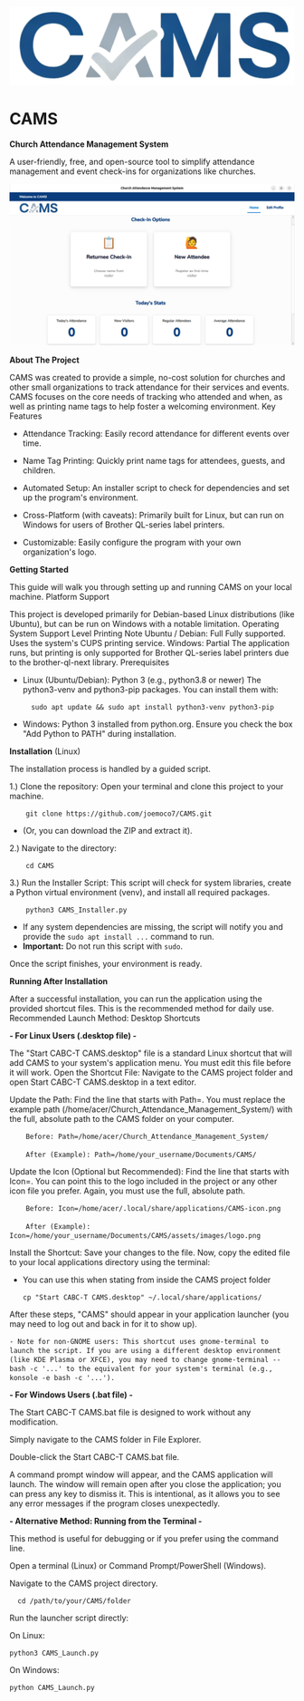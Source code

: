 ![CAMS Logo](Assets/Images/CAMS-Logo.png)
# CAMS
**Church Attendance Management System**

A user-friendly, free, and open-source tool to simplify attendance management and event check-ins for organizations like churches.

![Home Screen Screenshot](Assets/Images/screenshot01.png)

**About The Project**

CAMS was created to provide a simple, no-cost solution for churches and other small organizations to track attendance for their services and events. CAMS focuses on the core needs of tracking who attended and when, as well as printing name tags to help foster a welcoming environment.
Key Features

- Attendance Tracking: Easily record attendance for different events over time.

- Name Tag Printing: Quickly print name tags for attendees, guests, and children.

- Automated Setup: An installer script to check for dependencies and set up the program's environment.

- Cross-Platform (with caveats): Primarily built for Linux, but can run on Windows for users of Brother QL-series label printers.

- Customizable: Easily configure the program with your own organization's logo.

**Getting Started**

This guide will walk you through setting up and running CAMS on your local machine.
Platform Support

This project is developed primarily for Debian-based Linux distributions (like Ubuntu), but can be run on Windows with a notable limitation.
Operating System	Support Level	Printing Note
Ubuntu / Debian:	Full	Fully supported. Uses the system's CUPS printing service.
Windows:	Partial	The application runs, but printing is only supported for Brother QL-series label printers due to the brother-ql-next library.
Prerequisites

- Linux (Ubuntu/Debian):
  Python 3 (e.g., python3.8 or newer)
  The python3-venv and python3-pip packages. You can install them with:
            
        sudo apt update && sudo apt install python3-venv python3-pip

- Windows:
  Python 3 installed from python.org. Ensure you check the box "Add Python to PATH" during installation.

**Installation** (Linux)

The installation process is handled by a guided script.

1.) Clone the repository:
Open your terminal and clone this project to your machine.
  
        git clone https://github.com/joemoco7/CAMS.git

  

  - (Or, you can download the ZIP and extract it).

2.) Navigate to the directory:

        cd CAMS

3.) Run the Installer Script:
This script will check for system libraries, create a Python virtual environment (venv), and install all required packages. 

        python3 CAMS_Installer.py
  
  *   If any system dependencies are missing, the script will notify you and provide the `sudo apt install ...` command to run.
  *   **Important:** Do not run this script with `sudo`.

Once the script finishes, your environment is ready.

**Running After Installation**

After a successful installation, you can run the application using the provided shortcut files. This is the recommended method for daily use.
Recommended Launch Method: Desktop Shortcuts

**- For Linux Users (.desktop file) -**

The "Start CABC-T CAMS.desktop" file is a standard Linux shortcut that will add CAMS to your system's application menu. You must edit this file before it will work.
  Open the Shortcut File: Navigate to the CAMS project folder and open Start CABC-T CAMS.desktop in a text editor.

  Update the Path: Find the line that starts with Path=. You must replace the example path (/home/acer/Church_Attendance_Management_System/) with the full, absolute path to the CAMS folder on your computer.

        Before: Path=/home/acer/Church_Attendance_Management_System/

        After (Example): Path=/home/your_username/Documents/CAMS/

  Update the Icon (Optional but Recommended): Find the line that starts with Icon=. You can point this to the logo included in the project or any other icon file you prefer. Again, you must use the full, absolute path.

        Before: Icon=/home/acer/.local/share/applications/CAMS-icon.png

        After (Example): Icon=/home/your_username/Documents/CAMS/assets/images/logo.png

  Install the Shortcut: Save your changes to the file. Now, copy the edited file to your local applications directory using the terminal:

  - You can use this when stating from inside the CAMS project folder
    
        cp "Start CABC-T CAMS.desktop" ~/.local/share/applications/

      

After these steps, "CAMS" should appear in your application launcher (you may need to log out and back in for it to show up).

    - Note for non-GNOME users: This shortcut uses gnome-terminal to launch the script. If you are using a different desktop environment (like KDE Plasma or XFCE), you may need to change gnome-terminal -- bash -c '...' to the equivalent for your system's terminal (e.g., konsole -e bash -c '...').

**- For Windows Users (.bat file) -**

The Start CABC-T CAMS.bat file is designed to work without any modification.

  Simply navigate to the CAMS folder in File Explorer.

  Double-click the Start CABC-T CAMS.bat file.

A command prompt window will appear, and the CAMS application will launch. The window will remain open after you close the application; you can press any key to dismiss it. This is intentional, as it allows you to see any error messages if the program closes unexpectedly.

**- Alternative Method: Running from the Terminal -**

This method is useful for debugging or if you prefer using the command line.

  Open a terminal (Linux) or Command Prompt/PowerShell (Windows).

  Navigate to the CAMS project directory.

    
      cd /path/to/your/CAMS/folder

  

Run the launcher script directly:

  On Linux:
  
    python3 CAMS_Launch.py

  On Windows:
  
    python CAMS_Launch.py

